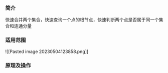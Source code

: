 ### 简介

快速合并两个集合，快速查询一个点的根节点，快速判断两个点是否属于同一个集合和连通分量


### 适用范围

![[Pasted image 20230504123858.png]]




###  原理及操作



